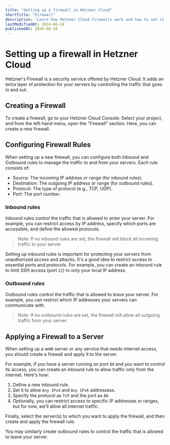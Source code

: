 ```yaml
---
title: "Setting up a firewall in Hetzner Cloud"
shortTitle: "Firewall"
description: "Learn how Hetzner Cloud firewalls work and how to set it up for your server."
lastModifiedAt: 2024-06-18
publishedAt: 2024-06-18
---
```


# Setting up a firewall in Hetzner Cloud

Hetzner's Firewall is a security service offered by Hetzner Cloud. It adds an extra layer of protection for your servers by controlling the traffic that goes in and out.

## Creating a Firewall

To create a firewall, go to your Hetzner Cloud Console. Select your project, and from the left-hand menu, open the "Firewall" section. Here, you can create a new firewall.

## Configuring Firewall Rules

When setting up a new firewall, you can configure both Inbound and Outbound rules to manage the traffic to and from your servers. Each rule consists of:

- Source: The incoming IP address or range (for inbound rules).
- Destination: The outgoing IP address or range (for outbound rules).
- Protocol: The type of protocol (e.g., TCP, UDP).
- Port: The port number.

### Inbound rules

Inbound rules control the traffic that is allowed to enter your server. For example, you can restrict access by IP address, specify which ports are accessible, and define the allowed protocols.

> Note: If no inbound rules are set, the firewall will block all incoming traffic to your server.

Setting up inbound rules is important for protecting your servers from unauthorized access and attacks. It's a good idea to restrict access to essential ports and protocols. For example, you can create an inbound rule to limit SSH access (port `22`) to only your local IP address.

### Outbound rules

Outbound rules control the traffic that is allowed to leave your server. For example, you can restrict which IP addresses your servers can communicate with.

> Note: If no outbound rules are set, the firewall will allow all outgoing traffic from your server.

## Applying a Firewall to a Server

When setting up a web server or any service that needs internet access, you should create a firewall and apply it to the server.

For example, if you have a server running on port `80` and you want to control its access, you can create an inbound rule to allow traffic only from the internet. Here's how:

1. Define a new inbound rule.
2. Set it to allow `Any IPv4` and `Any IPv6` addressess.
3. Specify the protocol as `TCP` and the port as `80`.
4. Optionally, you can restrict access to specific IP addresses or ranges, but for now, we'll allow all internet traffic.

Finally, select the server(s) to which you want to apply the firewall, and then create and apply the firewall rule.

You may similarly create outbound rules to control the traffic that is allowed to leave your server.
